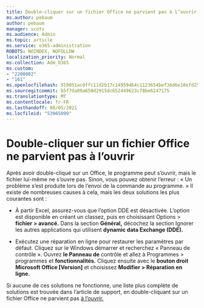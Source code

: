 ```yaml
---
title: Double-cliquer sur un fichier Office ne parvient pas à l’ouvrir
ms.author: pebaum
author: pebaum
manager: scotv
ms.audience: Admin
ms.topic: article
ms.service: o365-administration
ROBOTS: NOINDEX, NOFOLLOW
localization_priority: Normal
ms.collection: Adm_O365
ms.custom:
- "2200002"
- "161"
ms.openlocfilehash: 519051ac0ffc11d2b17c14959464c1123654bef38d6e10efd252b4ff3d8bbc1b
ms.sourcegitcommit: b5f7da89a650d2915dc652449623c78be6247175
ms.translationtype: MT
ms.contentlocale: fr-FR
ms.lasthandoff: 08/05/2021
ms.locfileid: "53965099"
---
```

# <a name="double-clicking-an-office-file-fails-to-open-it"></a>Double-cliquer sur un fichier Office ne parvient pas à l’ouvrir

Après avoir double-cliqué sur un Office, le programme peut s’ouvrir, mais le fichier lui-même ne s’ouvre pas. Sinon, vous pouvez obtenir l’erreur : « Un problème s’est produite lors de l’envoi de la commande au programme. » Il existe de nombreuses causes à cela, mais les deux solutions les plus courantes sont :

- À partir Excel, assurez-vous que l’option DDE est désactivée. L’option est disponible en créant un classez, puis en choisissant Options > **fichier > avancé.** Dans la section **Général,** décochez la section Ignorer les autres applications qui utilisent **dynamic data Exchange (DDE).**

- Exécutez une réparation en ligne pour restaurer les paramètres par défaut. Cliquez sur le Windows démarrer et recherchez « Panneau de contrôle ». Ouvrez **le Panneau de** contrôle et allez à Programmes > programmes et **fonctionnalités.** Cliquez ensuite avec le **bouton droit Microsoft Office [Version]** et choisissez **Modifier > Réparation en ligne.**

Si aucune de ces solutions ne fonctionne, une liste plus complète de solutions est trouvée dans l’article de support, en double-cliquant sur un fichier Office ne parvient pas [à l’ouvrir.](https://support.office.com/article/Double-clicking-an-Office-file-fails-to-open-it-1e9c0ad9-34c8-4440-a42e-d30186b29ed6)

